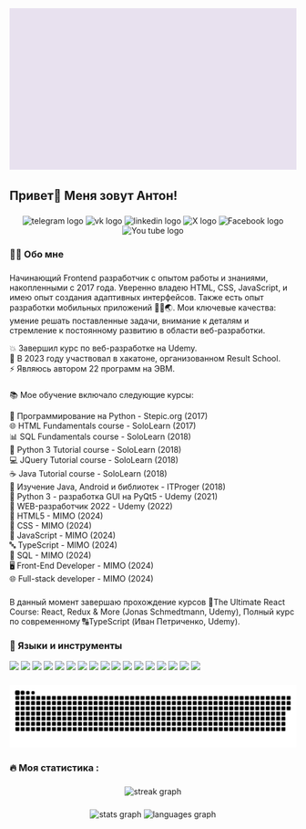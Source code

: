 <p align="center">
  <img src="https://github.com/AntonKobelev/antonkobelev/blob/main/assets/background_new.gif" alt="Header">
</p>

## Привет👋 Меня зовут Антон!

###

<div align="center">
  <a href="https://t.me/iamantonkobelev" target="blank" style="text-decoration: none; border: none;">
    <img src="https://img.shields.io/static/v1?message=Telegram&logo=telegram&label=&color=2CA5E0&logoColor=white&labelColor=&style=for-the-badge" height="25" alt="telegram logo"  />
  </a>
  <a href="https://vk.com/antonykobelev" target="blank" style="text-decoration: none; border: none;">
  <img src="https://img.shields.io/static/v1?message=vk&logo=vk&label=&color=0077FF&logoColor=white&labelColor=&style=for-the-badge" height="25" alt="vk logo" />
  </a>
  <a href="https://www.linkedin.com/in/anton-kobelev-48449583" target="blank" style="text-decoration: none; border: none;">
  <img src="https://img.shields.io/static/v1?message=linkedin&logo=linkedin&label=&color=0A66C2&logoColor=white&labelColor=&style=for-the-badge" height="25" alt="linkedin logo" />
  </a>
  <a href="https://x.com/iamantonkobelev" target="blank" style="text-decoration: none; border: none;">
  <img src="https://img.shields.io/static/v1?message=x.com&logo=X&label=&color=000000&logoColor=white&labelColor=&style=for-the-badge" height="25" alt="X logo" />
  </a>
  <a href="https://www.facebook.com/share/gdBmS662KsFVw54d/?mibextid=qi2Omg" target="blank" style="text-decoration: none; border: none;">
  <img src="https://img.shields.io/static/v1?message=FACEBOOK&logo=facebook&label=&color=0866FF&logoColor=white&labelColor=&style=for-the-badge" height="25" alt="Facebook logo" />
  </a>
  <a href="http://www.youtube.com/@user-kb9qn2bq2b" target="blank" style="text-decoration: none; border: none;">
  <img src="https://img.shields.io/static/v1?message=YOUTUBE&logo=youtube&label=&color=FF0000&logoColor=white&labelColor=&style=for-the-badge" height="25" alt="You tube logo" />
  </a>
</div>

###

<h3 align="left">👨‍💻  Обо мне</h3>

###

<p align="left">Начинающий Frontend разработчик с опытом работы и знаниями, накопленными с 2017 года. Уверенно владею HTML, CSS, JavaScript, и имею опыт создания адаптивных интерфейсов. Также есть опыт разработки мобильных приложений 📱📶🌏. Мои ключевые качества: умение решать поставленные задачи, внимание к деталям и стремление к постоянному развитию в области веб-разработки.

💥 Завершил курс по веб-разработке на Udemy.<br>
🤝 В 2023 году участвовал в хакатоне, организованном Result School.<br>
⚡ Являюсь автором 22 программ на ЭВМ.</p>

###

📚 Мое обучение включало следующие курсы:

<div style="padding-left: 0;">
  <ul style="list-style-type: none; padding-left: 0; margin: 0;">
    <li>🎯 Программирование на Python - Stepic.org (2017)</li>
    <li>🌐 HTML Fundamentals course - SoloLearn (2017)</li>
    <li>📊 SQL Fundamentals course - SoloLearn (2018)</li>
    <li>🐍 Python 3 Tutorial course - SoloLearn (2018)</li>
    <li>💻 JQuery Tutorial course - SoloLearn (2018)</li>
    <li>☕ Java Tutorial course - SoloLearn (2018)</li>
    <li>📱 Изучение Java, Android и библиотек - ITProger (2018)</li>
    <li>🔧 Python 3 - разработка GUI на PyQt5 - Udemy (2021)</li>
  </ul>
  <ul style="list-style-type: none; padding-left: 0; margin: 0;">
    <li>💼 WEB-разработчик 2022 - Udemy (2022)</li>
    <li>🚀 HTML5 - MIMO (2024)</li>
    <li>🎨 CSS - MIMO (2024)</li>
    <li>📜 JavaScript - MIMO (2024)</li>
    <li>🔤 TypeScript - MIMO (2024)</li>
    <li>🔎 SQL - MIMO (2024)</li>
    <li>🖥️ Front-End Developer - MIMO (2024)</li>
    <li>🌐 Full-stack developer - MIMO (2024)</li>
  </ul>
</div>

###

В данный момент завершаю прохождение курсов 🚀The Ultimate React Course: React, Redux & More (Jonas Schmedtmann, Udemy), Полный курс по современному 🔠TypeScript (Иван Петриченко, Udemy).

### 🔨 Языки и инструменты

<p>
  <img src="https://img.shields.io/badge/HTML5-E34F26?style=for-the-badge&logo=html5&logoColor=white" />
  <img src="https://img.shields.io/badge/CSS3-1572B6?style=for-the-badge&logo=css3&logoColor=white" />
  <img src="https://img.shields.io/badge/JavaScript-323330?style=for-the-badge&logo=javascript&logoColor=F7DF1E" />
  <img src="https://img.shields.io/badge/TypeScript-007ACC?style=for-the-badge&logo=typescript&logoColor=white" />
  <img src="https://img.shields.io/badge/React-20232A?style=for-the-badge&logo=react&logoColor=61DAFB" />
  <img src="https://img.shields.io/badge/Bootstrap-563D7C?style=for-the-badge&logo=bootstrap&logoColor=white" />
  <img src="https://img.shields.io/badge/jQuery-0769AD?style=for-the-badge&logo=jquery&logoColor=white" />
  <img src="https://img.shields.io/badge/Python-3776AB?style=for-the-badge&logo=python&logoColor=white" />
  <img src="https://img.shields.io/badge/Java-ED8B00?style=for-the-badge&logo=java&logoColor=white" />
  <img src="https://img.shields.io/badge/PHP-777BB4?style=for-the-badge&logo=php&logoColor=white" />
  <img src="https://img.shields.io/badge/json-5E5C5C?style=for-the-badge&logo=json&logoColor=white" />
  <img src="https://img.shields.io/badge/Visual_Studio_Code-0078D4?style=for-the-badge&logo=visual%20studio%20code&logoColor=white" />
  <img src="https://img.shields.io/badge/MongoDB-4EA94B?style=for-the-badge&logo=mongodb&logoColor=white" />
  <img src="https://img.shields.io/badge/Figma-F24E1E?style=for-the-badge&logo=figma&logoColor=white" />
  <img src="https://img.shields.io/badge/Android_Studio-3DDC84?style=for-the-badge&logo=android-studio&logoColor=white" />
  <img src="https://img.shields.io/badge/GIT-E44C30?style=for-the-badge&logo=git&logoColor=white" />
  <img src="https://img.shields.io/badge/Google_Play-414141?style=for-the-badge&logo=google-play&logoColor=white" />
</p>

###

<p align="center">
 <img width="600" src="assets/github-snake.svg" alt="snake"/>
</p>

<h3 align="left">🔥   Моя статистика :</h3>

###

<div align="center">
  <img src="https://streak-stats.demolab.com?user=antonkobelev&locale=en&mode=daily&theme=dark&hide_border=false&border_radius=5&order=3" height="220" alt="streak graph"  />
</div>

###

<div align="center">
  <img src="https://github-readme-stats.vercel.app/api?username=antonkobelev&hide_title=false&hide_rank=false&show_icons=true&include_all_commits=true&count_private=true&disable_animations=false&theme=dracula&locale=en&hide_border=false&order=1" height="150" alt="stats graph"  />
  <img src="https://github-readme-stats.vercel.app/api/top-langs?username=antonkobelev&locale=en&hide_title=false&layout=compact&card_width=320&langs_count=5&theme=dracula&hide_border=false&order=2" height="150" alt="languages graph"  />
</div>

###

